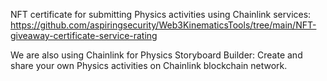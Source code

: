 NFT certificate for submitting Physics activities using Chainlink services: https://github.com/aspiringsecurity/Web3KinematicsTools/tree/main/NFT-giveaway-certificate-service-rating

We are also using Chainlink for Physics Storyboard Builder: Create and share your own Physics activities on Chainlink blockchain network. 
